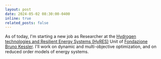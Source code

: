 ```yaml
---
layout: post
date: 2024-05-02 08:30:00-0400
inline: true
related_posts: false
---
```


As of today, I'm starting a new job as Researcher at the [Hydrogen technologies and Resilient Energy Systems (HyRES)](https://energy.fbk.eu/home) Unit of [Fondazione Bruno Kessler](https://www.fbk.eu/). I'll work on dynamic and multi-objective optimization, and on reduced order models of energy systems.